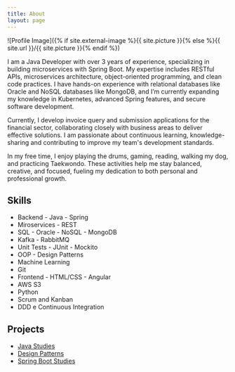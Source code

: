 ```yaml
---
title: About
layout: page
---
```

![Profile Image]({% if site.external-image %}{{ site.picture }}{% else %}{{ site.url }}/{{ site.picture }}{% endif %})

<p>I am a Java Developer with over 3 years of experience, specializing in building microservices with Spring Boot. My expertise includes RESTful APIs, microservices architecture, object-oriented programming, and clean code practices. I have hands-on experience with relational databases like Oracle and NoSQL databases like MongoDB, and I’m currently expanding my knowledge in Kubernetes, advanced Spring features, and secure software development.

Currently, I develop invoice query and submission applications for the financial sector, collaborating closely with business areas to deliver effective solutions. I am passionate about continuous learning, knowledge-sharing and contributing to improve my team's development standards.

In my free time, I enjoy playing the drums, gaming, reading, walking my dog, and practicing Taekwondo. These activities help me stay balanced, creative, and focused, fueling my dedication to both personal and professional growth.</p>

<h2>Skills</h2>

<ul class="skill-list">
	<li>Backend - Java - Spring</li>
	<li>Miroservices - REST</li>
	<li>SQL - Oracle - NoSQL - MongoDB</li>
	<li>Kafka - RabbitMQ</li>
	<li>Unit Tests - JUnit - Mockito</li>
	<li>OOP - Design Patterns</li>
	<li>Machine Learning</li>
	<li>Git</li>
	<li>Frontend - HTML/CSS - Angular</li>
	<li>AWS S3</li>
	<li>Python</li>
	<li>Scrum and Kanban</li>
	<li>DDD e Continuous Integration</li>
</ul>

<h2>Projects</h2>

<ul>
	<li><a href="https://github.com/laiszig/java_sandbox">Java Studies</a></li>
	<li><a href="https://github.com/laiszig/design_patterns">Design Patterns</a></li>
	<li><a href="https://github.com/laiszig/spring_boot_sandbox">Spring Boot Studies</a></li>
</ul>
